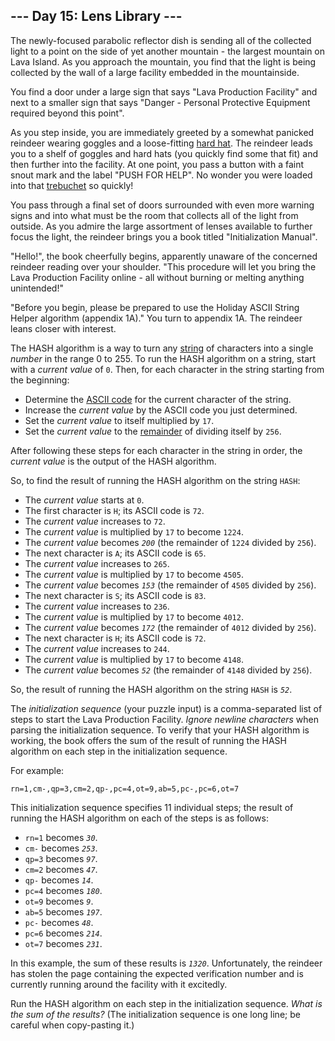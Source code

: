 ## --- Day 15: Lens Library ---

The newly-focused parabolic reflector dish is sending all of the
collected light to a point on the side of yet another mountain - the
largest mountain on Lava Island. As you approach the mountain, you find
that the light is being collected by the wall of a large facility
embedded in the mountainside.

You find a door under a large sign that says "Lava Production Facility"
and next to a smaller sign that says "Danger - Personal Protective
Equipment required beyond this point".

As you step inside, you are immediately greeted by a somewhat panicked
<span title="do you like my hard hat">reindeer</span> wearing goggles
and a loose-fitting
<a href="https://en.wikipedia.org/wiki/Hard_hat" target="_blank">hard
hat</a>. The reindeer leads you to a shelf of goggles and hard hats (you
quickly find some that fit) and then further into the facility. At one
point, you pass a button with a faint snout mark and the label "PUSH FOR
HELP". No wonder you were loaded into that [trebuchet](1) so quickly!

You pass through a final set of doors surrounded with even more warning
signs and into what must be the room that collects all of the light from
outside. As you admire the large assortment of lenses available to
further focus the light, the reindeer brings you a book titled
"Initialization Manual".

"Hello!", the book cheerfully begins, apparently unaware of the
concerned reindeer reading over your shoulder. "This procedure will let
you bring the Lava Production Facility online - all without burning or
melting anything unintended!"

"Before you begin, please be prepared to use the Holiday ASCII String
Helper algorithm (appendix 1A)." You turn to appendix 1A. The reindeer
leans closer with interest.

The HASH algorithm is a way to turn any
<a href="https://en.wikipedia.org/wiki/String_(computer_science)"
target="_blank">string</a> of characters into a single *number* in the
range 0 to 255. To run the HASH algorithm on a string, start with a
*current value* of `0`. Then, for each character in the string starting
from the beginning:

- Determine the
  <a href="https://en.wikipedia.org/wiki/ASCII#Printable_characters"
  target="_blank">ASCII code</a> for the current character of the
  string.
- Increase the *current value* by the ASCII code you just determined.
- Set the *current value* to itself multiplied by `17`.
- Set the *current value* to the
  <a href="https://en.wikipedia.org/wiki/Modulo"
  target="_blank">remainder</a> of dividing itself by `256`.

After following these steps for each character in the string in order,
the *current value* is the output of the HASH algorithm.

So, to find the result of running the HASH algorithm on the string
`HASH`:

- The *current value* starts at `0`.
- The first character is `H`; its ASCII code is `72`.
- The *current value* increases to `72`.
- The *current value* is multiplied by `17` to become `1224`.
- The *current value* becomes *`200`* (the remainder of `1224` divided
  by `256`).
- The next character is `A`; its ASCII code is `65`.
- The *current value* increases to `265`.
- The *current value* is multiplied by `17` to become `4505`.
- The *current value* becomes *`153`* (the remainder of `4505` divided
  by `256`).
- The next character is `S`; its ASCII code is `83`.
- The *current value* increases to `236`.
- The *current value* is multiplied by `17` to become `4012`.
- The *current value* becomes *`172`* (the remainder of `4012` divided
  by `256`).
- The next character is `H`; its ASCII code is `72`.
- The *current value* increases to `244`.
- The *current value* is multiplied by `17` to become `4148`.
- The *current value* becomes *`52`* (the remainder of `4148` divided by
  `256`).

So, the result of running the HASH algorithm on the string `HASH` is
*`52`*.

The *initialization sequence* (your puzzle input) is a comma-separated
list of steps to start the Lava Production Facility. *Ignore newline
characters* when parsing the initialization sequence. To verify that
your HASH algorithm is working, the book offers the sum of the result of
running the HASH algorithm on each step in the initialization sequence.

For example:

    rn=1,cm-,qp=3,cm=2,qp-,pc=4,ot=9,ab=5,pc-,pc=6,ot=7

This initialization sequence specifies 11 individual steps; the result
of running the HASH algorithm on each of the steps is as follows:

- `rn=1` becomes *`30`*.
- `cm-` becomes *`253`*.
- `qp=3` becomes *`97`*.
- `cm=2` becomes *`47`*.
- `qp-` becomes *`14`*.
- `pc=4` becomes *`180`*.
- `ot=9` becomes *`9`*.
- `ab=5` becomes *`197`*.
- `pc-` becomes *`48`*.
- `pc=6` becomes *`214`*.
- `ot=7` becomes *`231`*.

In this example, the sum of these results is *`1320`*. Unfortunately,
the reindeer has stolen the page containing the expected verification
number and is currently running around the facility with it excitedly.

Run the HASH algorithm on each step in the initialization sequence.
*What is the sum of the results?* (The initialization sequence is one
long line; be careful when copy-pasting it.)

